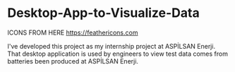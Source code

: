 # Desktop-App-to-Visualize-Data
ICONS FROM HERE https://feathericons.com

I've developed this project as my internship project at ASPİLSAN Enerji. That desktop application is used by engineers to view test data comes from batteries been produced at ASPİLSAN Enerji.
